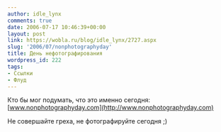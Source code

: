 ```yaml
---
author: idle_lynx
comments: true
date: 2006-07-17 10:46:39+00:00
layout: post
link: https://wobla.ru/blog/idle_lynx/2727.aspx
slug: '2006/07/nonphotographyday'
title: День нефотографирования
wordpress_id: 222
tags:
- Ссылки
- Флуд
---
```


Кто бы мог подумать, что это именно сегодня: [www.nonphotographyday.com](http://www.nonphotographyday.com)

Не совершайте греха, не фотографируйте сегодня ;)
